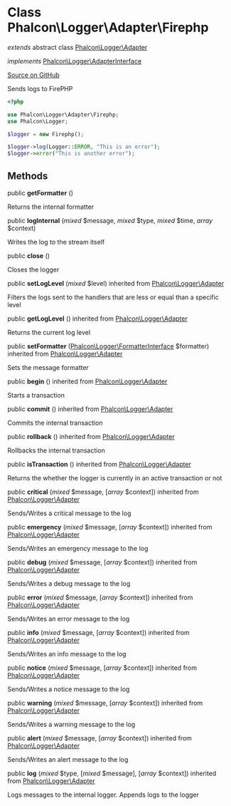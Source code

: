 # Class **Phalcon\\Logger\\Adapter\\Firephp**

*extends* abstract class [Phalcon\Logger\Adapter](/en/3.2/api/Phalcon_Logger_Adapter)

*implements* [Phalcon\Logger\AdapterInterface](/en/3.2/api/Phalcon_Logger_AdapterInterface)

<a href="https://github.com/phalcon/cphalcon/blob/master/phalcon/logger/adapter/firephp.zep" class="btn btn-default btn-sm">Source on GitHub</a>

Sends logs to FirePHP

```php
<?php

use Phalcon\Logger\Adapter\Firephp;
use Phalcon\Logger;

$logger = new Firephp();

$logger->log(Logger::ERROR, "This is an error");
$logger->error("This is another error");

```

## Methods

public **getFormatter** ()

Returns the internal formatter

public **logInternal** (*mixed* $message, *mixed* $type, *mixed* $time, *array* $context)

Writes the log to the stream itself

public **close** ()

Closes the logger

public **setLogLevel** (*mixed* $level) inherited from [Phalcon\Logger\Adapter](/en/3.2/api/Phalcon_Logger_Adapter)

Filters the logs sent to the handlers that are less or equal than a specific level

public **getLogLevel** () inherited from [Phalcon\Logger\Adapter](/en/3.2/api/Phalcon_Logger_Adapter)

Returns the current log level

public **setFormatter** ([Phalcon\Logger\FormatterInterface](/en/3.2/api/Phalcon_Logger_FormatterInterface) $formatter) inherited from [Phalcon\Logger\Adapter](/en/3.2/api/Phalcon_Logger_Adapter)

Sets the message formatter

public **begin** () inherited from [Phalcon\Logger\Adapter](/en/3.2/api/Phalcon_Logger_Adapter)

Starts a transaction

public **commit** () inherited from [Phalcon\Logger\Adapter](/en/3.2/api/Phalcon_Logger_Adapter)

Commits the internal transaction

public **rollback** () inherited from [Phalcon\Logger\Adapter](/en/3.2/api/Phalcon_Logger_Adapter)

Rollbacks the internal transaction

public **isTransaction** () inherited from [Phalcon\Logger\Adapter](/en/3.2/api/Phalcon_Logger_Adapter)

Returns the whether the logger is currently in an active transaction or not

public **critical** (*mixed* $message, [*array* $context]) inherited from [Phalcon\Logger\Adapter](/en/3.2/api/Phalcon_Logger_Adapter)

Sends/Writes a critical message to the log

public **emergency** (*mixed* $message, [*array* $context]) inherited from [Phalcon\Logger\Adapter](/en/3.2/api/Phalcon_Logger_Adapter)

Sends/Writes an emergency message to the log

public **debug** (*mixed* $message, [*array* $context]) inherited from [Phalcon\Logger\Adapter](/en/3.2/api/Phalcon_Logger_Adapter)

Sends/Writes a debug message to the log

public **error** (*mixed* $message, [*array* $context]) inherited from [Phalcon\Logger\Adapter](/en/3.2/api/Phalcon_Logger_Adapter)

Sends/Writes an error message to the log

public **info** (*mixed* $message, [*array* $context]) inherited from [Phalcon\Logger\Adapter](/en/3.2/api/Phalcon_Logger_Adapter)

Sends/Writes an info message to the log

public **notice** (*mixed* $message, [*array* $context]) inherited from [Phalcon\Logger\Adapter](/en/3.2/api/Phalcon_Logger_Adapter)

Sends/Writes a notice message to the log

public **warning** (*mixed* $message, [*array* $context]) inherited from [Phalcon\Logger\Adapter](/en/3.2/api/Phalcon_Logger_Adapter)

Sends/Writes a warning message to the log

public **alert** (*mixed* $message, [*array* $context]) inherited from [Phalcon\Logger\Adapter](/en/3.2/api/Phalcon_Logger_Adapter)

Sends/Writes an alert message to the log

public **log** (*mixed* $type, [*mixed* $message], [*array* $context]) inherited from [Phalcon\Logger\Adapter](/en/3.2/api/Phalcon_Logger_Adapter)

Logs messages to the internal logger. Appends logs to the logger